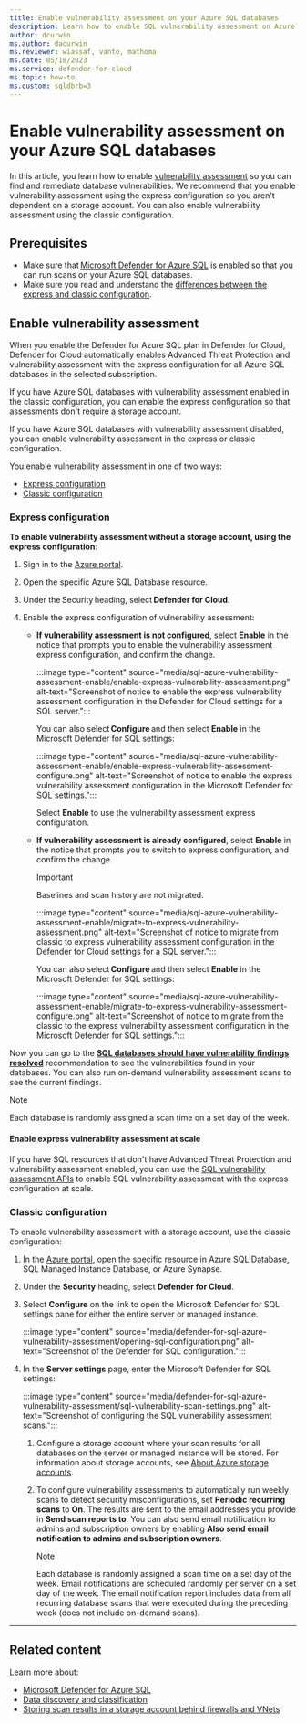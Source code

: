 ```yaml
---
title: Enable vulnerability assessment on your Azure SQL databases
description: Learn how to enable SQL vulnerability assessment on Azure SQL Database, Azure SQL Managed Instance, and Azure Synapse Analytics.
author: dcurwin
ms.author: dacurwin
ms.reviewer: wiassaf, vanto, mathoma
ms.date: 05/18/2023
ms.service: defender-for-cloud
ms.topic: how-to
ms.custom: sqldbrb=3
---
```


# Enable vulnerability assessment on your Azure SQL databases

In this article, you learn how to enable [vulnerability assessment](sql-azure-vulnerability-assessment-overview.md) so you can find and remediate database vulnerabilities. We recommend that you enable vulnerability assessment using the express configuration so you aren't dependent on a storage account. You can also enable vulnerability assessment using the classic configuration.

## Prerequisites

- Make sure that [Microsoft Defender for Azure SQL](defender-for-databases-introduction.md) is enabled so that you can run scans on your Azure SQL databases.
- Make sure you read and understand the [differences between the express and classic configuration](sql-azure-vulnerability-assessment-overview.md#whats-the-difference-between-the-express-and-classic-configuration).

## Enable vulnerability assessment

When you enable the Defender for Azure SQL plan in Defender for Cloud, Defender for Cloud automatically enables Advanced Threat Protection and vulnerability assessment with the express configuration for all Azure SQL databases in the selected subscription.

If you have Azure SQL databases with vulnerability assessment enabled in the classic configuration, you can enable the express configuration so that assessments don't require a storage account.

If you have Azure SQL databases with vulnerability assessment disabled, you can enable vulnerability assessment in the express or classic configuration.

You enable vulnerability assessment in one of two ways:

- [Express configuration](#express-configuration)
- [Classic configuration](#classic-configuration)

### Express configuration

**To enable vulnerability assessment without a storage account, using the express configuration**:

1. Sign in to the [Azure portal](https://portal.azure.com/).
1. Open the specific Azure SQL Database resource.
1. Under the Security heading, select **Defender for Cloud**.
1. Enable the express configuration of vulnerability assessment:

   - **If vulnerability assessment is not configured**, select **Enable** in the notice that prompts you to enable the vulnerability assessment express configuration, and confirm the change.

      :::image type="content" source="media/sql-azure-vulnerability-assessment-enable/enable-express-vulnerability-assessment.png" alt-text="Screenshot of notice to enable the express vulnerability assessment configuration in the Defender for Cloud settings for a SQL server.":::

      You can also select **Configure** and then select **Enable** in the Microsoft Defender for SQL settings:

      :::image type="content" source="media/sql-azure-vulnerability-assessment-enable/enable-express-vulnerability-assessment-configure.png" alt-text="Screenshot of notice to enable the express vulnerability assessment configuration in the Microsoft Defender for SQL settings.":::

      Select **Enable** to use the vulnerability assessment express configuration.

   - **If vulnerability assessment is already configured**, select **Enable** in the notice that prompts you to switch to express configuration, and confirm the change.
     > [!IMPORTANT]
     > Baselines and scan history are not migrated.

      :::image type="content" source="media/sql-azure-vulnerability-assessment-enable/migrate-to-express-vulnerability-assessment.png" alt-text="Screenshot of notice to migrate from classic to express vulnerability assessment configuration in the Defender for Cloud settings for a SQL server.":::

      You can also select **Configure** and then select **Enable** in the Microsoft Defender for SQL settings:

      :::image type="content" source="media/sql-azure-vulnerability-assessment-enable/migrate-to-express-vulnerability-assessment-configure.png" alt-text="Screenshot of notice to migrate from the classic to the express vulnerability assessment configuration in the Microsoft Defender for SQL settings.":::

Now you can go to the [**SQL databases should have vulnerability findings resolved**](https://ms.portal.azure.com/#view/Microsoft_Azure_Security_AzureDefenderForData/SqlVaServersRecommendationDetailsBlade/assessmentKey/82e20e14-edc5-4373-bfc4-f13121257c37) recommendation to see the vulnerabilities found in your databases. You can also run on-demand vulnerability assessment scans to see the current findings.

> [!NOTE]
> Each database is randomly assigned a scan time on a set day of the week.

#### Enable express vulnerability assessment at scale

If you have SQL resources that don't have Advanced Threat Protection and vulnerability assessment enabled, you can use the [SQL vulnerability assessment APIs](sql-azure-vulnerability-assessment-manage.md#manage-vulnerability-assessments-programmatically) to enable SQL vulnerability assessment with the express configuration at scale.

### Classic configuration

To enable vulnerability assessment with a storage account, use the classic configuration:

1. In the [Azure portal](https://portal.azure.com), open the specific resource in Azure SQL Database, SQL Managed Instance Database, or Azure Synapse.

1. Under the **Security** heading, select **Defender for Cloud**.

1. Select **Configure** on the link to open the Microsoft Defender for SQL settings pane for either the entire server or managed instance.

    :::image type="content" source="media/defender-for-sql-azure-vulnerability-assessment/opening-sql-configuration.png" alt-text="Screenshot of the Defender for SQL configuration.":::

1. In the **Server settings** page, enter the Microsoft Defender for SQL settings:

    :::image type="content" source="media/defender-for-sql-azure-vulnerability-assessment/sql-vulnerability-scan-settings.png" alt-text="Screenshot of configuring the SQL vulnerability assessment scans.":::

    1. Configure a storage account where your scan results for all databases on the server or managed instance will be stored. For information about storage accounts, see [About Azure storage accounts](../storage/common/storage-account-create.md).

    1. To configure vulnerability assessments to automatically run weekly scans to detect security misconfigurations, set **Periodic recurring scans** to **On**. The results are sent to the email addresses you provide in **Send scan reports to**. You can also send email notification to admins and subscription owners by enabling **Also send email notification to admins and subscription owners**.

       > [!NOTE]
       > Each database is randomly assigned a scan time on a set day of the week. Email notifications are scheduled randomly per server on a set day of the week. The email notification report includes data from all recurring database scans that were executed during the preceding week (does not include on-demand scans).

---

## Related content

Learn more about:

- [Microsoft Defender for Azure SQL](defender-for-sql-introduction.md)
- [Data discovery and classification](/azure/azure-sql/database/data-discovery-and-classification-overview)
- [Storing scan results in a storage account behind firewalls and VNets](/azure/azure-sql/database/sql-database-vulnerability-assessment-storage)
